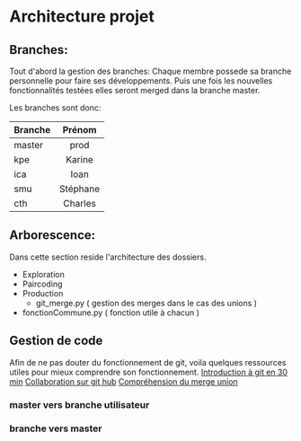 # Architecture projet

## Branches:
Tout d'abord la gestion des branches:
Chaque membre possede sa branche personnelle pour faire ses développements.
Puis une fois les nouvelles fonctionnalités testées elles seront merged dans la branche master.

Les branches sont donc:

| Branche | Prénom |
|---------|:--------:|
| master |  prod |
| kpe | Karine |
| ica | Ioan |
| smu | Stéphane |
| cth | Charles |


## Arborescence:
Dans cette section reside l'architecture des dossiers.
 * Exploration
 * Paircoding
 * Production
   * git_merge.py ( gestion des merges dans le cas des unions )
 * fonctionCommune.py ( fonction utile à chacun )

## Gestion de code

Afin de ne pas douter du fonctionnement de git, voila quelques ressources utiles pour mieux comprendre son fonctionnement.
[Introduction à git en 30 min](https://www.youtube.com/watch?v=hPfgekYUKgk)
[Collaboration sur git hub](https://github.com/codepath/android_guides/wiki/Collaborating-on-Projects-with-Git)
[Compréhension du merge union](https://stackoverflow.com/questions/46182123/how-to-resolve-a-git-conflict-by-keeping-all-additions-from-both-sides)


### master vers branche utilisateur

### branche vers master
